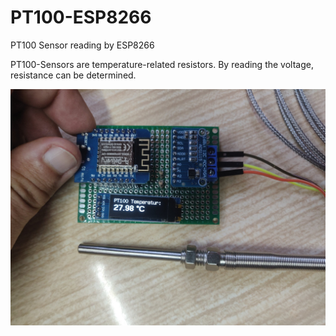 # PT100-ESP8266
PT100 Sensor reading by ESP8266

PT100-Sensors are temperature-related resistors. By reading the voltage, resistance can be determined.

![Alt text](resources/00_PT100_sensor-reading.jpg?raw=true "Title")
